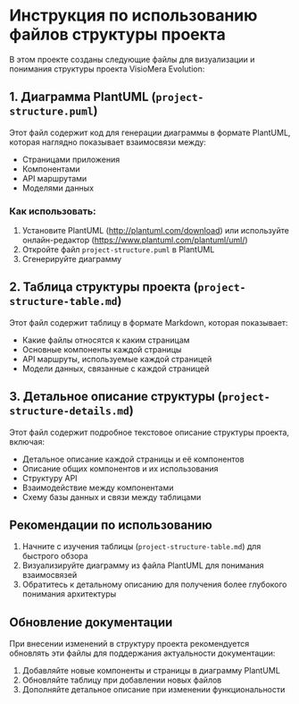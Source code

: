 # Инструкция по использованию файлов структуры проекта

В этом проекте созданы следующие файлы для визуализации и понимания структуры проекта VisioMera Evolution:

## 1. Диаграмма PlantUML (`project-structure.puml`)

Этот файл содержит код для генерации диаграммы в формате PlantUML, которая наглядно показывает взаимосвязи между:
- Страницами приложения
- Компонентами
- API маршрутами
- Моделями данных

### Как использовать:

1. Установите PlantUML (http://plantuml.com/download) или используйте онлайн-редактор (https://www.plantuml.com/plantuml/uml/)
2. Откройте файл `project-structure.puml` в PlantUML
3. Сгенерируйте диаграмму

## 2. Таблица структуры проекта (`project-structure-table.md`)

Этот файл содержит таблицу в формате Markdown, которая показывает:
- Какие файлы относятся к каким страницам
- Основные компоненты каждой страницы
- API маршруты, используемые каждой страницей
- Модели данных, связанные с каждой страницей

## 3. Детальное описание структуры (`project-structure-details.md`)

Этот файл содержит подробное текстовое описание структуры проекта, включая:
- Детальное описание каждой страницы и её компонентов
- Описание общих компонентов и их использования
- Структуру API
- Взаимодействие между компонентами
- Схему базы данных и связи между таблицами

## Рекомендации по использованию

1. Начните с изучения таблицы (`project-structure-table.md`) для быстрого обзора
2. Визуализируйте диаграмму из файла PlantUML для понимания взаимосвязей
3. Обратитесь к детальному описанию для получения более глубокого понимания архитектуры

## Обновление документации

При внесении изменений в структуру проекта рекомендуется обновлять эти файлы для поддержания актуальности документации:

1. Добавляйте новые компоненты и страницы в диаграмму PlantUML
2. Обновляйте таблицу при добавлении новых файлов
3. Дополняйте детальное описание при изменении функциональности